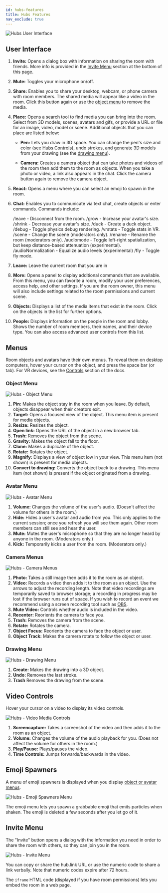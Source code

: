 ```yaml
---
id: hubs-features
title: Hubs Features
nav_exclude: true
---
```


![Hubs User Interface](img/hubs-user-interface.png)

## User Interface

1. __Invite:__ Opens a dialog box with information on sharing the room with friends. More info is provided in the [Invite Menu](./hubs-features.html#invite-menu) section at the bottom of this page.

2. __Mute:__ Toggles your microphone on/off.

3. __Share:__ Enables you to share your desktop, webcam, or phone camera with room members. The shared media will appear like a video in the room. Click this button again or use the [object menu](./hubs-features.html#object-menu) to remove the media.

4. __Place:__ Opens a search tool to find media you can bring into the room. Select from 3D models, scenes, avatars and gifs, or provide a URL or file for an image, video, model or scene. Additional objects that you can place are listed below: 

    * __Pen:__ Lets you draw in 3D space. You can change the pen's size and color (see [Hubs Controls](./hubs-controls.html)), undo strokes, and generate 3D models from your drawing (see the [drawing menu](./hubs-features.html#drawing-menu)).

    * __Camera:__ Creates a camera object that can take photos and videos of the room then add them to the room as objects. When you take a photo or video, a link also appears in the chat. Click the camera button again to remove the camera object.

5. __React:__ Opens a menu where you can select an emoji to spawn in the room.

6. __Chat:__ Enables you to communicate via text chat, create objects or enter commands. Commands include:


    /leave - Disconnect from the room.
    /grow - Increase your avatar's size.
    /shrink - Decrease your avatar's size.
    /duck - Create a duck object.
    /debug - Toggle physics debug rendering.
    /vrstats - Toggle stats in VR.
    /scene <scene url> - Change the scene (moderators only).
    /rename <new name> - Rename the room (moderators only).
    /audiomode - Toggle left-right spatialization, but keep distance-based attenuation (experimental).
    /audioNormalization <factor> - Equalize audio levels (experimental)
    /fly - Toggle fly mode.

7. __Leave:__ Leave the current room that you are in 

8. __More:__ Opens a panel to display additional commands that are available. From this menu, you can favorite a room, modify your user preferences, access help, and other settings. If you are the room owner, this menu will also include settings related to the room permissions and current scene.

9. __Objects:__ Displays a list of the media items that exist in the room. Click on the objects in the list for further options.

10. __People:__ Displays information on the people in the room and lobby. Shows the number of room members, their names, and their device type. You can also access advanced user controls from this list.

## Menus 

Room objects and avatars have their own menus. To reveal them on desktop computers, hover your cursor on the object, and press the space bar (or tab). For VR devices, see the [Controls](./hubs-controls.html) section of the docs. 
 
### Object Menu

![Hubs - Object Menu](img/hubs-object-menu.jpeg)

1. __Pin:__  Makes the object stay in the room when you leave. By default, objects disappear when their creators exit.
2. __Target:__ Opens a focused view of the object. This menu item is present for media objects.
3. __Resize:__ Resizes the object.
4. __Open link:__ Opens the URL of the object in a new browser tab.
5. __Trash:__ Removes the object from the scene.
6. __Gravity:__ Makes the object fall to the floor.
7. __Clone:__ Makes a duplicate of the object.
8. __Rotate:__ Rotates the object.
9. __Magnify:__ Displays  a view of object low in your view. This menu item (not shown) is present for media objects.
10. __Convert to drawing:__ Converts the object back to a drawing. This menu item (not shown) is present if the object originated from a drawing.


### Avatar Menu

![Hubs - Avatar Menu](img/hubs-avatar-menu.jpeg)

1. __Volume:__ Changes the volume of the user's audio. (Doesn't affect the volume for others in the room.)
2. __Hide:__ Hides a user's avatar and audio from you. This only applies to the current session; once you refresh you will see them again. Other room members can still see and hear the user.
3. __Mute:__ Mutes the user's microphone so that they are no longer heard by anyone in the room. (Moderators only.)
4. __Kick:__ Temporarily kicks a user from the room. (Moderators only.)

### Camera Menus

![Hubs - Camera Menus](img/hubs-camera-menu.jpeg)

1. __Photo:__ Takes a still image then adds it to the room as an object.
2. __Video:__ Records a video then adds it to the room as an object. Use the arrows to adjust the recording length. Note that video recordings are temporarily saved to browser storage; a recording in progress may be lost if the browser runs out  of space. If you wish to record an event we recommend using a screen recording tool such as [OBS](https://obsproject.com/).
3. __Mute Video:__ Controls whether audio is included in the video.
4. __Recenter:__ Reorients the camera to face you.
5. __Trash:__ Removes the camera from the scene.
6. __Rotate:__ Rotates the camera.
7. __Object Focus:__ Reorients the camera to face the object or user.
8. __Object Track:__ Makes the camera rotate to follow the object or user.


### Drawing Menu

![Hubs - Drawing Menu](img/hubs-drawing-menu.jpeg)

1. __Create:__ Makes the drawing into a 3D object.
2. __Undo:__ Removes the last stroke.
3. __Trash__ Removes the drawing from the scene.


## Video Controls

Hover your cursor on a video to display its video controls.

![Hubs - Video Media Controls](img/hubs-media-controls.jpeg)
1. __Screencapture:__ Takes a screenshot of the video and then adds it to the room as an object.
2. __Volume:__ Changes the volume of the audio playback for you. (Does not affect the volume for others in the room.)
3. __Play/Pause:__ Plays/pauses the video.
4. __Time Controls:__ Jumps forwards/backwards in the video.


## Emoji Spawners

A menu of emoji spawners is displayed when you display [object or avatar menus](./hubs-features.html#menus).

![Hubs - Emoji Spawners Menu](img/hubs-emoji-spawners.jpeg)

The emoji menu lets you spawn a grabbable emoji that emits particles when shaken. The emoji is deleted a few seconds after you let go of it.


## Invite Menu

The "Invite" button opens a dialog with the information you need in order to share the room with others, so they can join you in the room.

![Hubs - Invite Menu](img/hubs-invite-dialogue.PNG)

You can copy or share the hub.link URL or use the numeric code to share a link verbally. Note that numeric codes expire after 72 hours.

The `iframe` HTML code (displayed if you have room permissions) lets you embed the room in a web page.

<!-- The "notify me" checkbox (displayed if you have room permissions) enables you to sign up for notifications that alert you when another user enters the room. You can sign up for notifications on your phone or desktop. You do not need to remain in the room to receive notifications. -->
